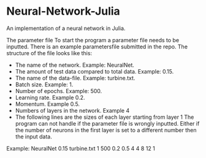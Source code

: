 # Neural-Network-Julia
An implementation of a neural network in Julia.

The parameter file 
To start the program a parameter file needs to be inputted. There is an example parametersfile 
submitted in the repo. The structure of the file looks like this: 
- The name of the network. Example: NeuralNet. 
- The amount of test data compared to total data. Example: 0.15. 
- The name of the data-file. Example: turbine.txt. 
- Batch size. Example: 1. 
- Number of epochs. Example: 500. 
- Learning rate. Example 0.2. 
- Momentum. Example 0.5. 
- Numbers of layers in the network. Example 4 
- The following lines are the sizes of each layer starting from layer 1 
The program can not handle if the parameter file is wrongly inputted. Either if the number of 
neurons in the first layer is set to a different number then the input data.

Example:
NeuralNet
0.15
turbine.txt
1
500
0.2
0.5
4
4
8
12
1
 
